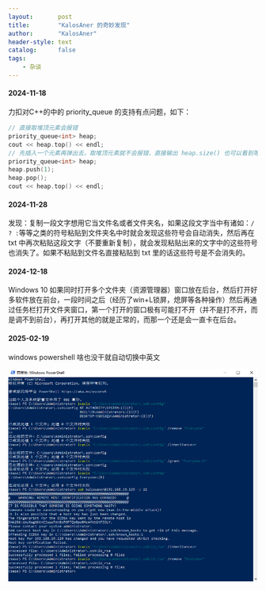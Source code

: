 ```yaml
---
layout:       post
title:        "KalosAner 的奇妙发现"
author:       "KalosAner"
header-style: text
catalog:      false
tags:
    - 杂谈
---
```


#### 2024-11-18

力扣对C++的中的 priority_queue 的支持有点问题，如下：

```cpp
// 直接取堆顶元素会报错
priority_queue<int> heap;
cout << heap.top() << endl;
// 先插入一个元素再弹出去，取堆顶元素就不会报错，直接输出 heap.size() 也可以看到等于0
priority_queue<int> heap;
heap.push(1);
heap.pop();
cout << heap.top() << endl;
```

#### 2024-11-28

发现：复制一段文字想用它当文件名或者文件夹名，如果这段文字当中有诸如：`/  ? :`等等之类的符号粘贴到文件夹名中时就会发现这些符号会自动消失，然后再在 txt 中再次粘贴这段文字（不要重新复制），就会发现粘贴出来的文字中的这些符号也消失了。如果不粘贴到文件名直接粘贴到 txt 里的话这些符号是不会消失的。

#### 2024-12-18

Windows 10 如果同时打开多个文件夹（资源管理器）窗口放在后台，然后打开好多软件放在前台，一段时间之后（经历了win+L锁屏，熄屏等各种操作）然后再通过任务栏打开文件夹窗口，第一个打开的窗口极有可能打不开（并不是打不开，而是调不到前台），再打开其他的就是正常的，而那一个还是会一直卡在后台。

#### 2025-02-19

windows powershell 啥也没干就自动切换中英文

![Snipaste_2025-02-19_13-58-21](\img\in-post\Snipaste_2025-02-19_13-58-21.png)
